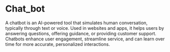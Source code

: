 # Chat_bot
A chatbot is an AI-powered tool that simulates human conversation, typically through text or voice. Used in websites and apps, it helps users by answering questions, offering guidance, or providing customer support. Chatbots enhance user engagement, streamline service, and can learn over time for more accurate, personalized interactions.
